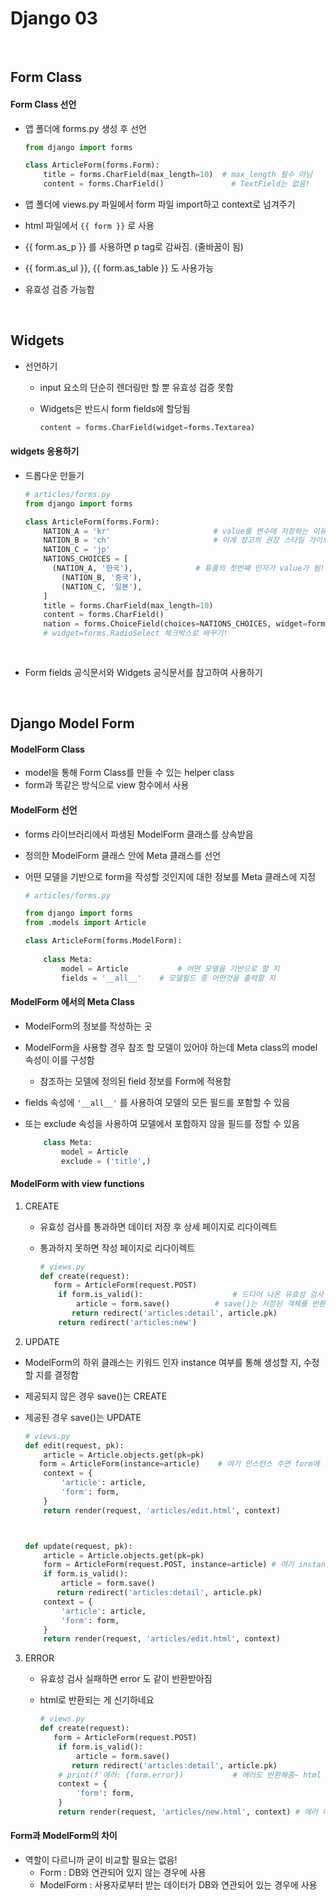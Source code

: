 # Django 03

<br>

## Form Class

#### Form Class 선언

- 앱 폴더에 forms.py 생성 후 선언

  ```python
  from django import forms
  
  class ArticleForm(forms.Form):
      title = forms.CharField(max_length=10)  # max_length 필수 아님
      content = forms.CharField()				# TextField는 없음!
  ```

- 앱 폴더에 views.py 파일에서 form 파일 import하고 context로 넘겨주기

- html 파일에서 `{{ form }}` 로 사용

- {{ form.as_p }} 를 사용하면 p tag로 감싸짐. (줄바꿈이 됨)

- {{ form.as_ul }}, {{ form.as_table }} 도 사용가능

- 유효성 검증 가능함



<br>

## Widgets

- 선언하기

  - input 요소의 단순히 렌더링만 할 뿐 유효성 검증 못함

  - Widgets은 반드시 form fields에 할당됨

    ```python
    content = forms.CharField(widget=forms.Textarea)
    ```



#### widgets 응용하기

- 드롭다운 만들기

  ```python
  # articles/forms.py
  from django import forms
  
  class ArticleForm(forms.Form):
      NATION_A = 'kr'						# value를 변수에 저장하는 이유는
      NATION_B = 'ch'						# 이게 장고의 권장 스타일 가이드이기 때문!
      NATION_C = 'jp'
      NATIONS_CHOICES = [
      	(NATION_A, '한국'),			   # 튜플의 첫번째 인자가 value가 됨!
          (NATION_B, '중국'),
          (NATION_C, '일본'),
      ]
      title = forms.CharField(max_length=10) 
      content = forms.CharField()	
      nation = forms.ChoiceField(choices=NATIONS_CHOICES, widget=forms.RadioSelect)
      # widget=forms.RadioSelect 체크박스로 바꾸기!
      
      
  ```

- Form fields 공식문서와 Widgets 공식문서를 참고하여 사용하기



<br>

## Django Model Form



#### ModelForm Class

- model을 통해 Form Class를 만들 수 있는 helper class
- form과 똑같은 방식으로 view 함수에서 사용



#### ModelForm 선언

- forms 라이브러리에서 파생된 ModelForm 클래스를 상속받음

- 정의한 ModelForm 클래스 안에 Meta 클래스를 선언

- 어떤 모델을 기반으로 form을 작성할 것인지에 대한 정보를 Meta 클래스에 지정

  ```python
  # articles/forms.py
  
  from django import forms
  from .models import Article
  
  class ArticleForm(forms.ModelForm):
      
      class Meta:
          model = Article			# 어떤 모델을 기반으로 할 지
          fields = '__all__'  	# 모델필드 중 어떤것을 출력할 지
  ```

  

#### ModelForm 에서의 Meta Class

- ModelForm의 정보를 작성하는 곳

- ModelForm을 사용할 경우 참조 할 모델이 있어야 하는데 Meta class의 model 속성이 이를 구성함

  - 참조하는 모델에 정의된 field 정보를 Form에 적용함

- fields 속성에 `'__all__'`  를 사용하여 모델의 모든 필드를 포함할 수 있음

- 또는 exclude 속성을 사용하여 모델에서 포함하지 않을 필드를 정할 수 있음

  ```python
      class Meta:
          model = Article			
          exclude = ('title',)
  ```



#### ModelForm with view functions

1. CREATE

   - 유효성 검사를 통과하면 데이터 저장 후 상세 페이지로 리다이렉트

   - 통과하지 못하면 작성 페이지로 리다이렉트

     ```python
     # views.py
     def create(request):
     	form = ArticleForm(request.POST)
         if form.is_valid():					# 드디어 나온 유효성 검사
             article = form.save()			# save()는 저장된 객체를 반환까지도 해준대!
         	return redirect('articles:detail', article.pk)
         return redirect('articles:new')
     ```

2.  UPDATE

   - ModelForm의 하위 클래스는 키워드 인자 instance 여부를 통해 생성할 지, 수정할 지를 결정함

   - 제공되지 않은 경우 save()는 CREATE

   - 제공된 경우 save()는 UPDATE

     ```python
     # views.py
     def edit(request, pk):
         article = Article.objects.get(pk=pk)
     	form = ArticleForm(instance=article)	# 여기 인스턴스 주면 form에 기존값 초기설정!
         context = {
             'article': article,
             'form': form,
         }
         return render(request, 'articles/edit.html', context)
     
     
     
     def update(request, pk):
         article = Article.objects.get(pk=pk)
         form = ArticleForm(request.POST, instance=article)	# 여기 instance가 수정부분!
         if form.is_valid():					
             article = form.save()			
         	return redirect('articles:detail', article.pk)
         context = {
             'article': article,
             'form': form,
         }
         return render(request, 'articles/edit.html', context)
     ```

3. ERROR

   - 유효성 검사 실패하면 error 도 같이 반환받아짐

   - html로 반환되는 게 신기하네요

     ```python
     # views.py
     def create(request):
     	form = ArticleForm(request.POST)
         if form.is_valid():					
             article = form.save()			
         	return redirect('articles:detail', article.pk)
         # print(f'에러: {form.error})		   # 에러도 반환해줌~ html 형식으로!
         context = {
             'form': form,
         }
         return render(request, 'articles/new.html', context) # 에러 메세지 돌려주기
     ```



#### Form과 ModelForm의 차이

- 역할이 다르니까 굳이 비교할 필요는 없음!
  - Form : DB와 연관되어 있지 않는 경우에 사용
  - ModelForm : 사용자로부터 받는 데이터가 DB와 연관되어 있는 경우에 사용







